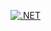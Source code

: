 [![.NET](https://github.com/AleksanderNekr/fuse8-intern-ht/actions/workflows/dotnet.yml/badge.svg)](https://github.com/AleksanderNekr/fuse8-intern-ht/actions/workflows/dotnet.yml)
